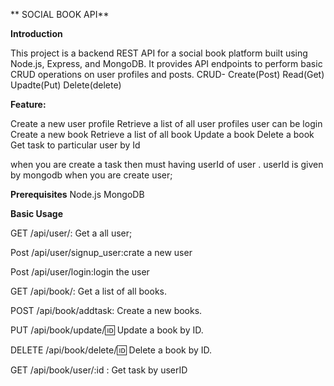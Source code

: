   ** SOCIAL BOOK API**

**Introduction**

This project is a backend REST API for a social book platform built using Node.js, Express, and MongoDB. It provides API endpoints to perform basic CRUD operations on user profiles and posts.
CRUD- Create(Post) Read(Get) Upadte(Put) Delete(delete)


**Feature:**
   
Create a new user profile
Retrieve a list of all user profiles
user can be login
Create a new book
Retrieve a list of all book
Update a book
Delete a book
Get task to particular user by Id

when you are create a task then must having userId of user . userId is given by mongodb when you are create user;

**Prerequisites**
Node.js
MongoDB



**Basic Usage**

GET /api/user/: Get a all user;

Post /api/user/signup_user:crate a new user

Post /api/user/login:login the user


GET /api/book/: Get a list of all books.

POST /api/book/addtask: Create a new books.

PUT /api/book/update/:id: Update a book by ID.

DELETE /api/book/delete/:id: Delete a book by ID.

GET  /api/book/user/:id  : Get task by userID

 



